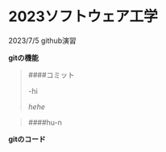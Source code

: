 # 2023ソフトウェア工学
2023/7/5
github演習

**gitの機能**
>####コミット
>
>-hi
>
>*hehe*
>

>####hu-n



**gitのコード**
